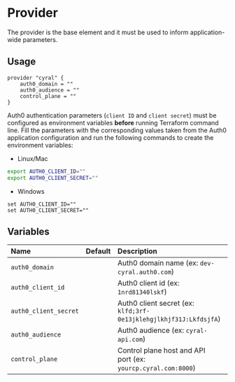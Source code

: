 # Provider

The provider is the base element and it must be used to inform application-wide parameters.

## Usage

```hcl
provider "cyral" {
    auth0_domain = ""
    auth0_audience = ""
    control_plane = ""
}
```

Auth0 authentication parameters (`client ID` and `client secret`) must be configured as environment variables **before** running Terraform command line. Fill the parameters with the corresponding values taken from the Auth0 application configuration and run the following commands to create the environment variables:

- Linux/Mac

```bash
export AUTH0_CLIENT_ID=""
export AUTH0_CLIENT_SECRET=""
```

- Windows

```
set AUTH0_CLIENT_ID=""
set AUTH0_CLIENT_SECRET=""
```

## Variables

|  Name                    |  Default  |  Description                                                      | Required |
|:-------------------------|:---------:|:------------------------------------------------------------------|:--------:|
| `auth0_domain`           |           | Auth0 domain name (ex: `dev-cyral.auth0.com`)                     | Yes      |
| `auth0_client_id`        |           | Auth0 client id (ex: `1nrd81340lskf`)                             | Yes      |
| `auth0_client_secret`    |           | Auth0 client secret (ex: `klfd;3rf-0e13jklehgjlkhjf31J:LkfdsjfA`) | Yes      |
| `auth0_audience`         |           | Auth0 audience (ex: `cyral-api.com`)                              | Yes      |
| `control_plane`          |           | Control plane host and API port (ex: `yourcp.cyral.com:8000`)     | Yes      |
